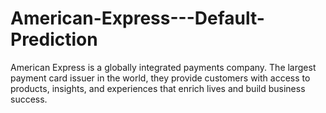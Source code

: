 # American-Express---Default-Prediction
American Express is a globally integrated payments company. The largest payment card issuer in the world, they provide customers with access to products, insights, and experiences that enrich lives and build business success.
